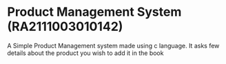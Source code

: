 # Product Management System (RA2111003010142)
A Simple Product Management system made using c language. It asks few details about the product you wish to add it in the book
